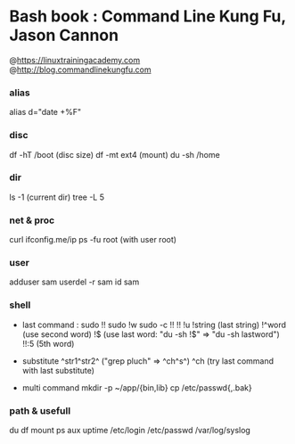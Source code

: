 Bash book : Command Line Kung Fu, Jason Cannon
===
@https://linuxtrainingacademy.com  
@http://blog.commandlinekungfu.com

### alias

alias d="date +%F"

### disc

df -hT /boot (disc size)
df -mt ext4 (mount)
du -sh /home

### dir

ls -1 (current dir)
tree -L 5

### net & proc

curl ifconfig.me/ip
ps -fu root (with user root)

### user

adduser sam
userdel -r sam
id sam

### shell

- last command
<event>:<number>
sudo !!
sudo !w
sudo -c !!
!!
!u
!string (last string)
!^word (use second word)
!$ (use last word: "du -sh !$" => "du -sh lastword")
!!:5 (5th word)

- substitute
^str1^str2^ ("grep pluch" => ^ch^s^)
^ch (try last command with last substitute)

- multi command
mkdir -p ~/app/{bin,lib}
cp /etc/passwd{,.bak}

### path & usefull

du
df
mount
ps aux
uptime
/etc/login
/etc/passwd
/var/log/syslog
